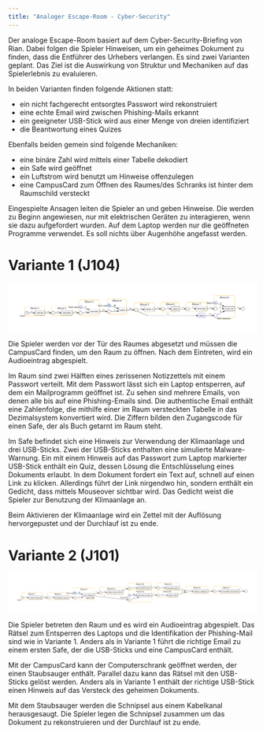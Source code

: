 ```yaml
---
title: "Analoger Escape-Room - Cyber-Security"
---
```


Der analoge Escape-Room basiert auf dem Cyber-Security-Briefing von Rian. Dabei folgen die Spieler Hinweisen, um ein geheimes Dokument zu finden, dass die Entführer des Urhebers verlangen. Es sind zwei Varianten geplant. Das Ziel ist die Auswirkung von Struktur und Mechaniken auf das Spielerlebnis zu evaluieren.

In beiden Varianten finden folgende Aktionen statt:

- ein nicht fachgerecht entsorgtes Passwort wird rekonstruiert
- eine echte Email wird zwischen Phishing-Mails erkannt
- ein geeigneter USB-Stick wird aus einer Menge von dreien identifiziert
- die Beantwortung eines Quizes

Ebenfalls beiden gemein sind folgende Mechaniken:

- eine binäre Zahl wird mittels einer Tabelle dekodiert
- ein Safe wird geöffnet
- ein Luftstrom wird benutzt um Hinweise offenzulegen
- eine CampusCard zum Öffnen des Raumes/des Schranks ist hinter dem Raumschild versteckt

Eingespielte Ansagen leiten die Spieler an und geben Hinweise.
Die werden zu Beginn angewiesen, nur mit elektrischen Geräten zu interagieren, wenn sie dazu aufgefordert wurden. Auf dem Laptop werden nur die geöffneten Programme verwendet. Es soll nichts über Augenhöhe angefasst werden.

# Variante 1 (J104)

![petri net variant 1](img/petri_net_variant_1.png)

Die Spieler werden vor der Tür des Raumes abgesetzt und müssen die CampusCard finden, um den Raum zu öffnen.
Nach dem Eintreten, wird ein Audioeintrag abgespielt.

Im Raum sind zwei Hälften eines zerissenen Notizzettels mit einem Passwort verteilt. Mit dem Passwort lässt sich ein Laptop entsperren, auf dem ein Mailprogramm geöffnet ist.
Zu sehen sind mehrere Emails, von denen alle bis auf eine Phishing-Emails sind. Die authentische Email enthält eine Zahlenfolge, die mithilfe einer im Raum versteckten Tabelle in das Dezimalsystem konvertiert wird. Die Ziffern bilden den Zugangscode für einen Safe, der als Buch getarnt im Raum steht.

Im Safe befindet sich eine Hinweis zur Verwendung der Klimaanlage und drei USB-Sticks. Zwei der USB-Sticks enthalten eine simulierte Malware-Warnung. Ein mit einem Hinweis auf das Passwort zum Laptop markierter USB-Stick enthält ein Quiz, dessen Lösung die Entschlüsselung eines Dokuments erlaubt. In dem Dokument fordert ein Text auf, schnell auf einen Link zu klicken. Allerdings führt der Link nirgendwo hin, sondern enthält ein Gedicht, dass mittels Mouseover sichtbar wird. Das Gedicht weist die Spieler zur Benutzung der Klimaanlage an.

Beim Aktivieren der Klimaanlage wird ein Zettel mit der Auflösung hervorgepustet und der Durchlauf ist zu ende.

# Variante 2 (J101)

![petri net variant 2](img/petri_net_variant_2.png)

Die Spieler betreten den Raum und es wird ein Audioeintrag abgespielt.
Das Rätsel zum Entsperren des Laptops und die Identifikation der Phishing-Mail sind wie in Variante 1.
Anders als in Variante 1 führt die richtige Email zu einem ersten Safe, der die USB-Sticks und eine CampusCard enthält.

Mit der CampusCard kann der Computerschrank geöffnet werden, der einen Staubsauger enthält.
Parallel dazu kann das Rätsel mit den USB-Sticks gelöst werden. Anders als in Variante 1 enthält der richtige USB-Stick einen Hinweis auf das Versteck des geheimen Dokuments.

Mit dem Staubsauger werden die Schnipsel aus einem Kabelkanal herausgesaugt. Die Spieler legen die Schnipsel zusammen um das Dokument zu rekonstruieren und der Durchlauf ist zu ende.
